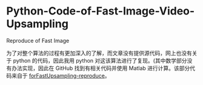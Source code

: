 # Python-Code-of-Fast-Image-Video-Upsampling
Reproduce of Fast Image

为了对整个算法的过程有更加深入的了解，而文章没有提供源代码，网上也没有关于 python 的代码，因此我用 python 对这该算法进行了复现。(其中数学部分没有办法实现，因此在 GitHub 找到有相关代码并使用 Matlab 进行计算。该部分代码来自于 [forFastUpsampling-reproduce](https://github.com/zzeitt/forFastUpsampling-reproduce)。
